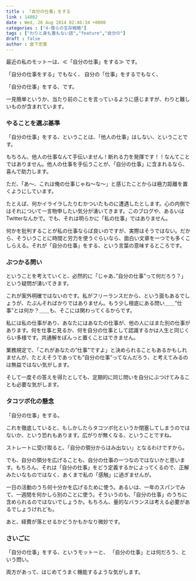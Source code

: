 ```yaml
---
title : 「自分の仕事」をする
link : 14082
date : Wed, 20 Aug 2014 02:46:34 +0000
categories : ["4-僕らの生存戦略"]
tags : ["わりと身も蓋もない話","feature","自分の"]
draft : false
author : 倉下忠憲
---
```


最近の私のモットーは、≪「自分の仕事」をする≫ です。

「自分の仕事をする」でもなく、
自分の「仕事」をするでもなく、

「自分の仕事」をする、です。

一見簡単というか、当たり前のことを言っているように感じますが、わりと難しいものが含まれています。

<H3>やることを選ぶ基準</H3>

「自分の仕事」をする、ということは、「他人の仕事」はしない、ということです。

もちろん、他人の仕事なんて手伝いません！断れる力を発揮です！！なんてことではありません。他人の仕事を手伝うことが、「自分の仕事」に含まれるなら、喜んで助力します。

ただ、「あ〜、これは俺の仕事じゃね〜な〜」と感じたことからは極力距離を置くようにしています。

たとえば、何かイライラしたりむかついたものに遭遇したとします。心の内側ではそれについて一言物申したい気分が湧いてきます。このブログや、あるいはTwitterなんかで。でも、それは明らかに「私の仕事」ではありません。

何かを批判することが私の仕事ならば良いのですが、実際はそうではない。だから、そういうことに時間と労力を使うぐらいなら、面白い文章を一つでも多くこしらえる。それが「自分の仕事」をする、という言葉の意味するところです。

<H3>ぶつかる問い</H3>

ということを考えていくと、必然的に「じゃあ、”自分の仕事”って何だろう？」という疑問が湧いてきます。

これが案外明確ではないのです。私がフリーランスだから、という面もあるでしょうが、たぶんそればかりではありません。もう少し根底にある問い＿＿”仕事”とは何か？＿＿も、そこには関わってくるからです。

私には私の仕事があり、あなたにはあなたの仕事が、他の人にはまた別の仕事があります。何を仕事と見るか、何を自分の仕事として認識するかは人生と同じくらい多様です。共通解をぽんっと置くことはできません。

業務規定で、「これがあなたの”仕事”ですよ」と決められることもあるかもしれませんが、たとえそうであっても”自分の仕事”ってなんだろう、と考えてみるのは無益ではない気がします。

そして一度その答えを得たとしても、定期的に同じ問いを自分にぶつけてみることも必要な気がします。

<H3>タコツボ化の懸念</H3>

「自分の仕事」をする。

これを徹底していると、もしかしたらタコツボ化というか閉塞してしまうのではないか、という恐れもあります。広がりが無くなる、ということですね。

ストレートに受け取ると、「自分の領分からはみ出ない」となるわけですから。

でも、自分の領分を広げることも、自分の仕事の一つなのではないかと思います。もちろん、それは「自分の仕事」をどう定義するかによってくるので、正解みたいなものではなく、あくまで私の「感触」に過ぎませんが。

一日の活動のうち何十分かを広げるために使う。あるいは、一年のスパンでみて、一週間を何かしら別のことに使う。そういうのも、「自分の仕事」のうちに含められるのではないでしょうか。もちろん、量的なバランスは考える必要があるでしょうけれども。

あと、経費が落とせるかどうかもかなり微妙です。

<H3>さいごに</H3>

「自分の仕事」をする、というモットーと、
「自分の仕事」とは何だろう、という問い。

両方があって、はじめてうまく機能するような気がします。
